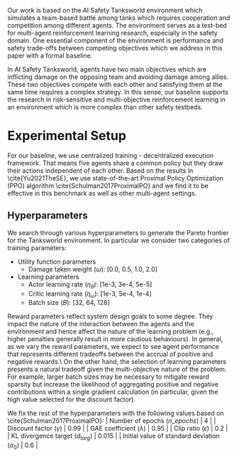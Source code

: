 Our work is based on the AI Safety Tanksworld environment which simulates a team-based battle among tanks which requires cooperation and competition among different agents. The environment serves as a test-bed for multi-agent reinforcement learning research, especially in the safety domain. One essential component of the environment is performance and safety trade-offs between competing objectives which we address in this paper with a formal baseline.

In AI Safety Tanksworld, agents have two main objectives which are inflicting damage on the opposing team and avoiding damage among allies. These two objectives compete with each other and satisfying them at the same time requires a complex strategy. In this sense, our baseline supports the research in risk-sensitive and multi-objective reinforcement learning in an environment which is more complex than other safety testbeds.

# Experimental Setup
For our baseline, we use centralized training - decentralized execution framework. That means five agents share a common policy but they draw their actions independent of each other. Based on the results in \cite{Yu2021TheSE}, we use state-of-the-art Proximal Policy Optimization (PPO) algorithm \cite{Schulman2017ProximalPO} and we find it to be effective in this benchmark as well as other multi-agent settings.
## Hyperparameters
We search through various hyperparameters to generate the Pareto frontier for the Tanksworld environment. In particular we consider two categories of training parameters:

- Utility function parameters
    - Damage taken weight ($\omega$): [0.0, 0.5, 1.0, 2.0]
- Learning parameters
    - Actor learning rate ($\eta_\theta$): [1e-3, 3e-4, 5e-5]
    - Critic learning rate ($\eta_\omega$): [1e-3, 5e-4, 1e-4]
    - Batch size ($B$): [32, 64, 128]

Reward parameters reflect system design goals to some degree. They impact the nature of the interaction between the agents and the environment and hence affect the nature of the learning problem (e.g., higher penalties generally result in more cautious behaviours). In general, as we vary the reward parameters, we expect to see agent performance that represents different tradeoffs between the accrual of positive and negative rewards.\\
On the other hand, the selection of learning parameters presents a natural tradeoff given the multi-objective nature of the problem. For example, larger batch sizes may be necessary to mitigate reward sparsity but increase the likelihood of aggregating positive and negative contributions within a single gradient calculation (in particular, given the high value selected for the discount factor).

We fix the rest of the hyperparameters with the following values based on \cite{Schulman2017ProximalPO}: 
| Number of epochs ($n\_epochs$)                   | 4     |
| Discount factor ($\gamma$)                       | 0.99  |
| GAE coefficient ($\lambda$)                      | 0.95  |
| Clip ratio ($\epsilon$)                          | 0.2   |
| KL divergence target ($d_{targ}$)                | 0.015 |
| Initial value of standard deviation ($\sigma_0$) | 0.6   |
